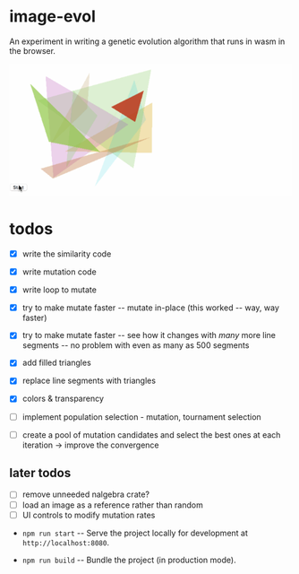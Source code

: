 # image-evol

An experiment in writing a genetic evolution algorithm that runs in wasm in the browser.

![gif of image evoluation](image-evol.gif)

# todos

- [x] write the similarity code
- [x] write mutation code
- [x] write loop to mutate
- [x] try to make mutate faster -- mutate in-place (this worked -- way, way faster)
- [x] try to make mutate faster -- see how it changes with _many_ more line segments -- no problem with even as many as 500 segments

- [x] add filled triangles
- [x] replace line segments with triangles
- [x] colors & transparency
- [ ] implement population selection - mutation, tournament selection
- [ ] create a pool of mutation candidates and select the best ones at each iteration -> improve the convergence

## later todos

- [ ] remove unneeded nalgebra crate?
- [ ] load an image as a reference rather than random
- [ ] UI controls to modify mutation rates

- `npm run start` -- Serve the project locally for development at
  `http://localhost:8080`.

- `npm run build` -- Bundle the project (in production mode).
